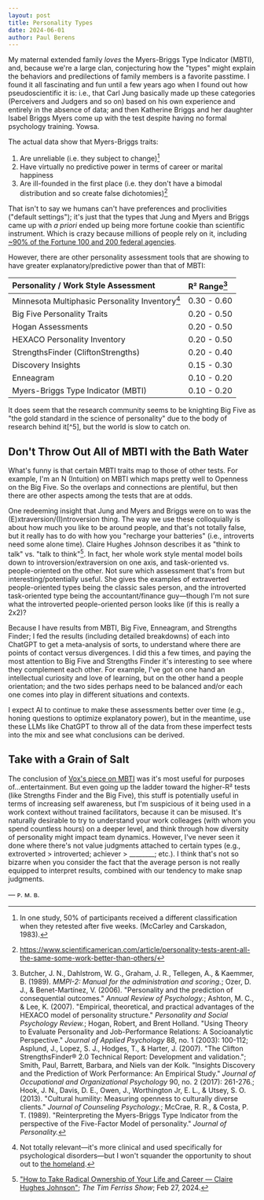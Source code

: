```yaml
---
layout: post
title: Personality Types
date: 2024-06-01
author:	Paul Berens
---
```

My maternal extended family *loves* the Myers-Briggs Type Indicator (MBTI), and, because we're a large clan, conjecturing how the "types" might explain the behaviors and predilections of family members is a favorite passtime. I found it all fascinating and fun until a few years ago when I found out how pseudoscientific it is: i.e., that Carl Jung basically made up these categories (Perceivers and Judgers and so on) based on his own experience and entirely in the absence of data; and then Katherine Briggs and her daughter Isabel Briggs Myers come up with the test despite having no formal psychology training. Yowsa.

The actual data show that Myers-Briggs traits:
1. Are unreliable (i.e. they subject to change)[^1]
2. Have virtually no predictive power in terms of career or marital happiness
3. Are ill-founded in the first place (i.e. they don't have a bimodal distribution and so create false dichotomies)[^2]

[^1]: In one study, 50% of participants received a different classification when they retested after five weeks. (McCarley and Carskadon, 1983).
[^2]: https://www.scientificamerican.com/article/personality-tests-arent-all-the-same-some-work-better-than-others/

That isn't to say we humans can't have preferences and proclivities ("default settings"); it's just that the types that Jung and Myers and Briggs came up with *a priori* ended up being more fortune cookie than scientific instrument. Which is crazy because millions of people rely on it, including [~90% of the Fortune 100 and 200 federal agencies](https://www.vox.com/2014/7/15/5881947/myers-briggs-personality-test-meaningless).

However, there are other personality assessment tools that are showing to have greater explanatory/predictive power than that of MBTI:

| Personality / Work Style Assessment | R² Range[^3] |
| :--- | :--- |
| Minnesota Multiphasic Personality Inventory[^4] | 0.30 - 0.60 |
| Big Five Personality Traits | 0.20 - 0.50 |
| Hogan Assessments | 0.20 - 0.50 |
| HEXACO Personality Inventory | 0.20 - 0.50 |
| StrengthsFinder (CliftonStrengths) | 0.20 - 0.40 |
| Discovery Insights | 0.15 - 0.30 |
| Enneagram | 0.10 - 0.20 |
| Myers-Briggs Type Indicator (MBTI) | 0.10 - 0.20 |

[^3]: Butcher, J. N., Dahlstrom, W. G., Graham, J. R., Tellegen, A., & Kaemmer, B. (1989). *MMPI-2: Manual for the administration and scoring.*; Ozer, D. J., & Benet-Martínez, V. (2006). "Personality and the prediction of consequential outcomes." *Annual Review of Psychology.*; Ashton, M. C., & Lee, K. (2007). "Empirical, theoretical, and practical advantages of the HEXACO model of personality structure." *Personality and Social Psychology Review.*; Hogan, Robert, and Brent Holland. "Using Theory to Evaluate Personality and Job-Performance Relations: A Socioanalytic Perspective." *Journal of Applied Psychology* 88, no. 1 (2003): 100-112; Asplund, J., Lopez, S. J., Hodges, T., & Harter, J. (2007). "The Clifton StrengthsFinder® 2.0 Technical Report: Development and validation."; Smith, Paul, Barrett, Barbara, and Niels van der Kolk. "Insights Discovery and the Prediction of Work Performance: An Empirical Study." *Journal of Occupational and Organizational Psychology* 90, no. 2 (2017): 261-276.; Hook, J. N., Davis, D. E., Owen, J., Worthington Jr, E. L., & Utsey, S. O. (2013). "Cultural humility: Measuring openness to culturally diverse clients." *Journal of Counseling Psychology.*; McCrae, R. R., & Costa, P. T. (1989). "Reinterpreting the Myers-Briggs Type Indicator from the perspective of the Five-Factor Model of personality." *Journal of Personality.*

[^4]: Not totally relevant—it's more clinical and used specifically for psychological disorders—but I won't squander the opportunity to shout out to [the homeland](https://berens.co/mn/).

It does seem that the research community seems to be knighting Big Five as "the gold standard in the science of personality" due to the body of research behind it[^5], but the world is slow to catch on.

[^54]: Nick Hobson, ["Researchers Compare Most Popular Personality Tests. For This Scientist, Results Are Disappointing,"](https://www.inc.com/nick-hobson/researchers-compare-most-popular-personality-tests-for-this-scientist-results-are-disappointing.html) *Inc.*, accessed May 31, 2024, .

## Don't Throw Out All of MBTI with the Bath Water

What's funny is that certain MBTI traits map to those of other tests. For example, I'm an N (Intuition) on MBTI which maps pretty well to Openness on the Big Five. So the overlaps and connections are plentiful, but then there are other aspects among the tests that are at odds.

One redeeming insight that Jung and Myers and Briggs were on to was the (E)xtraversion/(I)ntroversion thing. The way we use these colloquially is about how much you like to be around people, and that's not totally false, but it really has to do with how you "recharge your batteries" (i.e., introverts need some alone time). Claire Hughes Johnson describes it as "think to talk" vs. "talk to think"[^6]. In fact, her whole work style mental model boils down to introversion/extraversion on one axis, and task-oriented vs. people-oriented on the other. Not sure which assessment that's from but interesting/potentially useful. She gives the examples of extraverted people-oriented types being the classic sales person, and the introverted task-oriented type being the accountant/finance guy—though I'm not sure what the introverted people-oriented person looks like (if this is really a 2x2)?

[^6]: ["How to Take Radical Ownership of Your Life and Career — Claire Hughes Johnson"](https://www.youtube.com/watch?v=ZHCtb80SUHQ&t=6754s); *The Tim Ferriss Show*; Feb 27, 2024.

Because I have results from MBTI, Big Five, Enneagram, and Strengths Finder; I fed the results (including detailed breakdowns) of each into ChatGPT to get a meta-analysis of sorts, to understand where there are points of contact versus divergences. I did this a few times, and paying the most attention to Big Five and Strengths Finder it's interesting to see where they complement each other. For example, I've got on one hand an intellectual curiosity and love of learning, but on the other hand a people orientation; and the two sides perhaps need to be balanced and/or each one comes into play in different situations and contexts.

I expect AI to continue to make these assessments better over time (e.g., honing questions to optimize explanatory power), but in the meantime, use these LLMs like ChatGPT to throw all of the data from these imperfect tests into the mix and see what conclusions can be derived.

## Take with a Grain of Salt

The conclusion of [Vox's piece on MBTI](https://www.vox.com/2014/7/15/5881947/myers-briggs-personality-test-meaningless) was it's most useful for purposes of...entertainment. But even going up the ladder toward the higher-R² tests (like Strengths Finder and the Big Five), this stuff is potentially useful in terms of increasing self awareness, but I'm suspicious of it being used in a work context without trained facilitators, because it can be misused. It's naturally desirable to try to understand your work colleages (with whom you spend countless hours) on a deeper level, and think through how diversity of personality might impact team dynamics. However, I've never seen it done where there's not value judgments attached to certain types (e.g., extroverted > introverted; achiever > ________; etc.). I think that's not so bizarre when you consider the fact that the average person is not really equipped to interpret results, combined with our tendency to make snap judgments.

— ᴘ. ᴍ. ʙ.